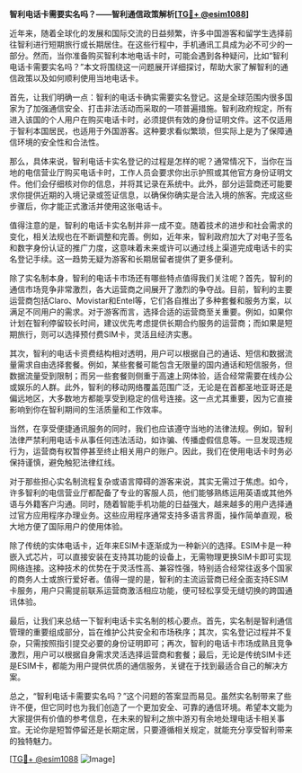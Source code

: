 **智利电话卡需要实名吗？——智利通信政策解析[[TG💪+ @esim1088](https://t.me/s/esim1088)]**

近年来，随着全球化的发展和国际交流的日益频繁，许多中国游客和留学生选择前往智利进行短期旅行或长期居住。在这些行程中，手机通讯工具成为必不可少的一部分。然而，当你准备购买智利本地电话卡时，可能会遇到各种疑问，比如“智利电话卡需要实名吗？”本文将围绕这一问题展开详细探讨，帮助大家了解智利的通信政策以及如何顺利使用当地电话卡。

首先，让我们明确一点：智利的电话卡确实需要实名登记。这是全球范围内很多国家为了加强通信安全、打击非法活动而采取的一项普遍措施。智利政府规定，所有进入该国的个人用户在购买电话卡时，必须提供有效的身份证明文件。这不仅适用于智利本国居民，也适用于外国游客。这种要求看似繁琐，但实际上是为了保障通信环境的安全性和合法性。

那么，具体来说，智利电话卡实名登记的过程是怎样的呢？通常情况下，当你在当地的电信营业厅购买电话卡时，工作人员会要求你出示护照或其他官方身份证明文件。他们会仔细核对你的信息，并将其记录在系统中。此外，部分运营商还可能要求你提供近期的入境记录或签证信息，以确保你确实是合法入境的旅客。完成这些步骤后，你才能正式激活并使用这张电话卡。

值得注意的是，智利的电话卡实名制并非一成不变。随着技术的进步和社会需求的变化，相关法规也在不断调整和完善。例如，近年来，智利政府加大了对电子签名和数字身份认证的推广力度，这意味着未来或许可以通过线上渠道完成电话卡的实名登记手续。这一趋势无疑为游客和长期居留者提供了更多便利。

除了实名制本身，智利的电话卡市场还有哪些特点值得我们关注呢？首先，智利的通信市场竞争非常激烈，各大运营商之间展开了激烈的争夺战。目前，智利的主要运营商包括Claro、Movistar和Entel等，它们各自推出了多种套餐和服务方案，以满足不同用户的需求。对于游客而言，选择合适的运营商至关重要。例如，如果你计划在智利停留较长时间，建议优先考虑提供长期合约服务的运营商；而如果是短期旅行，则可以选择预付费SIM卡，灵活且经济实惠。

其次，智利的电话卡资费结构相对透明，用户可以根据自己的通话、短信和数据流量需求自由选择套餐。例如，某些套餐可能包含无限量的国内通话和短信服务，但数据流量受到限制；而另一些套餐则侧重于高速上网体验，适合经常需要在线办公或娱乐的人群。此外，智利的移动网络覆盖范围广泛，无论是在首都圣地亚哥还是偏远地区，大多数地方都能享受到稳定的信号连接。这一点尤其重要，因为它直接影响到你在智利期间的生活质量和工作效率。

当然，在享受便捷通讯服务的同时，我们也应该遵守当地的法律法规。例如，智利法律严禁利用电话卡从事任何违法活动，如诈骗、传播虚假信息等。一旦发现违规行为，运营商有权暂停甚至终止相关用户的账户。因此，我们在使用电话卡时务必保持谨慎，避免触犯法律红线。

对于那些担心实名制流程复杂或语言障碍的游客来说，其实无需过于焦虑。如今，许多智利的电信营业厅都配备了专业的客服人员，他们能够熟练运用英语或其他外语与外籍客户沟通。同时，随着智能手机功能的日益强大，越来越多的用户选择通过官方应用程序办理业务。这些应用程序通常支持多语言界面，操作简单直观，极大地方便了国际用户的使用体验。

除了传统的实体电话卡，近年来ESIM卡逐渐成为一种新兴的选择。ESIM卡是一种嵌入式芯片，可以直接安装在支持其功能的设备上，无需物理更换SIM卡即可实现网络连接。这种技术的优势在于灵活性高、兼容性强，特别适合经常往返多个国家的商务人士或旅行爱好者。值得一提的是，智利的主流运营商已经全面支持ESIM卡服务，用户只需提前联系运营商激活相应功能，便可轻松享受无缝切换的跨国通讯体验。

最后，让我们来总结一下智利电话卡实名制的核心要点。首先，实名制是智利通信管理的重要组成部分，旨在维护公共安全和市场秩序；其次，实名登记过程并不复杂，只需按照指引提交必要的身份证明即可；再次，智利的电话卡市场成熟且竞争激烈，用户可以根据自身需求灵活选择运营商和套餐；最后，无论是传统SIM卡还是ESIM卡，都能为用户提供优质的通信服务，关键在于找到最适合自己的解决方案。

总之，“智利电话卡需要实名吗？”这个问题的答案显而易见。虽然实名制带来了些许不便，但它同时也为我们创造了一个更加安全、可靠的通信环境。希望本文能为大家提供有价值的参考信息，在未来的智利之旅中游刃有余地处理电话卡相关事宜。无论你是短暂停留还是长期定居，只要遵循相关规定，就能充分享受智利带来的独特魅力。

[[TG💪+ @esim1088](https://t.me/s/esim1088) ![Image](https://i.postimg.cc/4NQfJmqS/Snipaste-2025-05-13-00-14-12.png)]